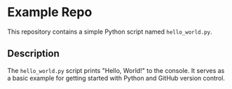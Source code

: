 # Example Repo

This repository contains a simple Python script named `hello_world.py`.

## Description

The `hello_world.py` script prints "Hello, World!" to the console. It serves as a basic example for getting started with Python and GitHub version control.
